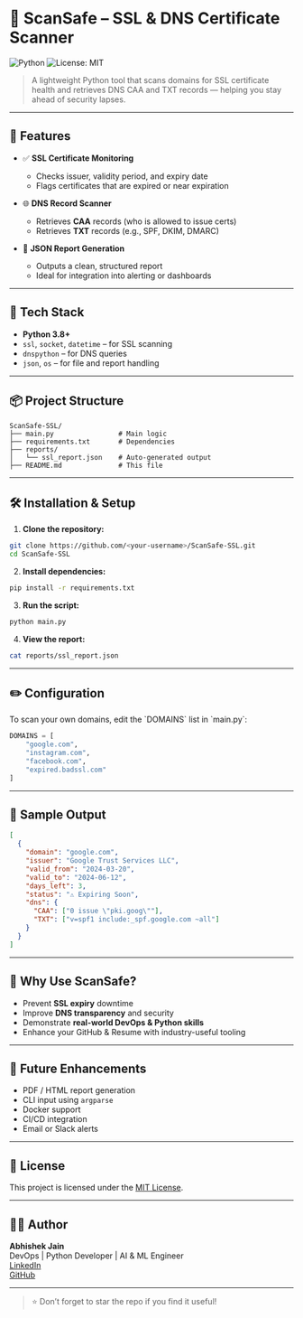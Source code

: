 
# 🔐 ScanSafe – SSL & DNS Certificate Scanner

![Python](https://img.shields.io/badge/python-3.8+-blue.svg)
![License: MIT](https://img.shields.io/badge/License-MIT-yellow.svg)

> A lightweight Python tool that scans domains for SSL certificate health and retrieves DNS CAA and TXT records — helping you stay ahead of security lapses.

---

## 🚀 Features

- ✅ **SSL Certificate Monitoring**
  - Checks issuer, validity period, and expiry date
  - Flags certificates that are expired or near expiration

- 🌐 **DNS Record Scanner**
  - Retrieves **CAA** records (who is allowed to issue certs)
  - Retrieves **TXT** records (e.g., SPF, DKIM, DMARC)

- 🧾 **JSON Report Generation**
  - Outputs a clean, structured report
  - Ideal for integration into alerting or dashboards

---

## 🧰 Tech Stack

- **Python 3.8+**
- `ssl`, `socket`, `datetime` – for SSL scanning
- `dnspython` – for DNS queries
- `json`, `os` – for file and report handling

---

## 📦 Project Structure

```
ScanSafe-SSL/
├── main.py                # Main logic
├── requirements.txt       # Dependencies
├── reports/
│   └── ssl_report.json    # Auto-generated output
├── README.md              # This file
```

---

## 🛠️ Installation & Setup

1. **Clone the repository:**

```bash
git clone https://github.com/<your-username>/ScanSafe-SSL.git
cd ScanSafe-SSL
```

2. **Install dependencies:**

```bash
pip install -r requirements.txt
```

3. **Run the script:**

```bash
python main.py
```

4. **View the report:**

```bash
cat reports/ssl_report.json
```

---

## ✏️ Configuration

To scan your own domains, edit the \`DOMAINS\` list in \`main.py\`:

```python
DOMAINS = [
    "google.com",
    "instagram.com",
    "facebook.com",
    "expired.badssl.com"
]
```

---

## 🧪 Sample Output

```json
[
  {
    "domain": "google.com",
    "issuer": "Google Trust Services LLC",
    "valid_from": "2024-03-20",
    "valid_to": "2024-06-12",
    "days_left": 3,
    "status": "⚠️ Expiring Soon",
    "dns": {
      "CAA": ["0 issue \"pki.goog\""],
      "TXT": ["v=spf1 include:_spf.google.com ~all"]
    }
  }
]
```

---

## 🧠 Why Use ScanSafe?

- Prevent **SSL expiry** downtime
- Improve **DNS transparency** and security
- Demonstrate **real-world DevOps & Python skills**
- Enhance your GitHub & Resume with industry-useful tooling

---

## 🔮 Future Enhancements

- PDF / HTML report generation
- CLI input using `argparse`
- Docker support
- CI/CD integration
- Email or Slack alerts

---

## 📄 License

This project is licensed under the [MIT License](LICENSE).

---

## 🙋‍♂️ Author

**Abhishek Jain**  
DevOps | Python Developer | AI & ML Engineer  
[LinkedIn](https://www.linkedin.com/in/abhishekjain-ai)  
[GitHub](https://github.com/<your-username>)

---

> ⭐ Don’t forget to star the repo if you find it useful!




